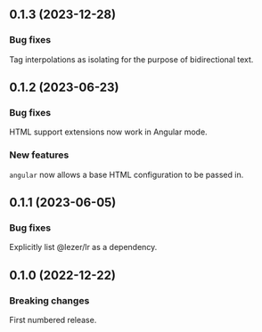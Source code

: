 ## 0.1.3 (2023-12-28)

### Bug fixes

Tag interpolations as isolating for the purpose of bidirectional text.

## 0.1.2 (2023-06-23)

### Bug fixes

HTML support extensions now work in Angular mode.

### New features

`angular` now allows a base HTML configuration to be passed in.

## 0.1.1 (2023-06-05)

### Bug fixes

Explicitly list @lezer/lr as a dependency.

## 0.1.0 (2022-12-22)

### Breaking changes

First numbered release.

